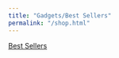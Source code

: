 ```yaml
---
title: "Gadgets/Best Sellers"
permalink: "/shop.html"
---
```

<!-- Amazon side bannder ad -->

<script type="text/javascript" language="javascript">
      var aax_size='300x600';
      var aax_pubname = 'psnappz-21';
      var aax_src='302';
</script>
<script type="text/javascript" language="javascript" src="http://c.amazon-adsystem.com/aax2/assoc.js"></script>
    


<a target="_blank" href="https://www.amazon.in/b?_encoding=UTF8&tag=psnappz-21&linkCode=ur2&linkId=f7eaf7a69524481a0d9c8d747e47d897&camp=3638&creative=24630&node=976419031">Best Sellers</a>